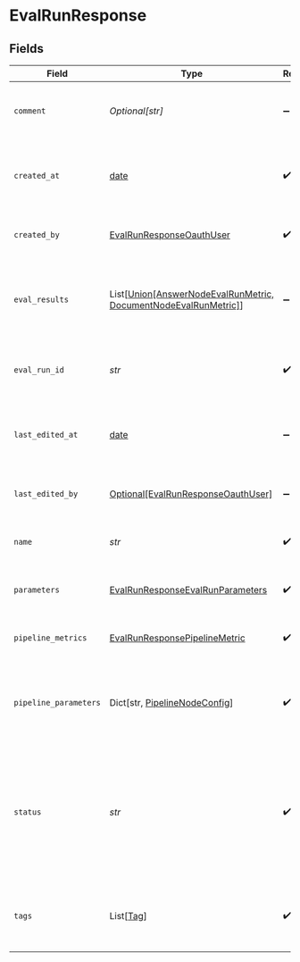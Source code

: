 # EvalRunResponse


## Fields

| Field                                                                                                                | Type                                                                                                                 | Required                                                                                                             | Description                                                                                                          |
| -------------------------------------------------------------------------------------------------------------------- | -------------------------------------------------------------------------------------------------------------------- | -------------------------------------------------------------------------------------------------------------------- | -------------------------------------------------------------------------------------------------------------------- |
| `comment`                                                                                                            | *Optional[str]*                                                                                                      | :heavy_minus_sign:                                                                                                   | Add a comment about this evaluation run.                                                                             |
| `created_at`                                                                                                         | [date](https://docs.python.org/3/library/datetime.html#date-objects)                                                 | :heavy_check_mark:                                                                                                   | The date and time when the evaluation run was created.                                                               |
| `created_by`                                                                                                         | [EvalRunResponseOauthUser](../../models/shared/evalrunresponseoauthuser.md)                                          | :heavy_check_mark:                                                                                                   | The user who created the eval run.                                                                                   |
| `eval_results`                                                                                                       | List[[Union[AnswerNodeEvalRunMetric, DocumentNodeEvalRunMetric]](../../models/shared/evalrunresponseevalresults.md)] | :heavy_minus_sign:                                                                                                   | Contains the evaluated pipeline nodes and their overall metrics.                                                     |
| `eval_run_id`                                                                                                        | *str*                                                                                                                | :heavy_check_mark:                                                                                                   | A unique identifier of the evaluation run.                                                                           |
| `last_edited_at`                                                                                                     | [date](https://docs.python.org/3/library/datetime.html#date-objects)                                                 | :heavy_minus_sign:                                                                                                   | The date and time when the evaluation run was last edited.                                                           |
| `last_edited_by`                                                                                                     | [Optional[EvalRunResponseOauthUser]](../../models/shared/evalrunresponseoauthuser.md)                                | :heavy_minus_sign:                                                                                                   | The user who created the eval run.                                                                                   |
| `name`                                                                                                               | *str*                                                                                                                | :heavy_check_mark:                                                                                                   | Unique name of an evaluation run.                                                                                    |
| `parameters`                                                                                                         | [EvalRunResponseEvalRunParameters](../../models/shared/evalrunresponseevalrunparameters.md)                          | :heavy_check_mark:                                                                                                   | Parameters set for this evaluation run                                                                               |
| `pipeline_metrics`                                                                                                   | [EvalRunResponsePipelineMetric](../../models/shared/evalrunresponsepipelinemetric.md)                                | :heavy_check_mark:                                                                                                   | The metrics for the whole pipeline.                                                                                  |
| `pipeline_parameters`                                                                                                | Dict[str, [PipelineNodeConfig](../../models/shared/pipelinenodeconfig.md)]                                           | :heavy_check_mark:                                                                                                   | The parameters for each pipeline node with key and value.                                                            |
| `status`                                                                                                             | *str*                                                                                                                | :heavy_check_mark:                                                                                                   | Status of the evaluation run. Returns one of these values: CREATED, STARTED, FAILED, ENDED.                          |
| `tags`                                                                                                               | List[[Tag](../../models/shared/tag.md)]                                                                              | :heavy_check_mark:                                                                                                   | A list of tags associated with the evaluation run.                                                                   |